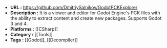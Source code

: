 - **URL :** https://github.com/DmitriySalnikov/GodotPCKExplorer
- **Description :** It is a viewer and editor for Godot Engine's PCK files with the ability to extract content and create new packages. Supports Godot 3 and 4.
- **Platforms :** [[CSharp]]
- **Category :** [[Tools]]
- **Tags :** [[Godot]], [[Decompiler]]